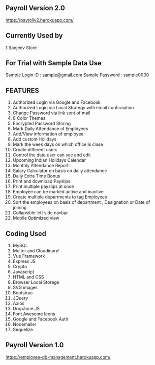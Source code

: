 ## Payroll Version 2.0
https://payrollv2.herokuapp.com/

## Currently Used by
1.Sanjeev Store

## For Trial with Sample Data Use
Sample Login ID : sample@gmail.com 
Sample Password : sample0000


## FEATURES
1.	Authorized Login via Google and Facebook
2.	Authorized Login via Local Strategy with email confirmation
3.	Change Password via link sent of mail
4.	8 Color Themes
5.	Encrypted Password Storing
6.	Mark Daily Attendance of Employees
7.	Add/View information of employee
8.	Add custom Holidays 
9.	Mark the week days on which office is close
10.	Create different users 
11.	Control the data user can see and edit 
12.	Upcoming Indian Holidays Calendar
13.	Monthly Attendance Report
14.	Salary Calculator on basis on daily attendance 
15.	Daily Extra Time Bonus 
16.	Print and download Payslips
17.	Print multiple payslips at once
18.	Employee can be marked active and inactive
19.	Create multiple departments to tag Employees
20.	Sort the employees on basis of department , Designation or Date of joining
21.	Collapsible left side navbar
22.	Mobile Optimized view

## Coding Used
1. MySQL
2. Multer and Cloudinary!
3. Vue Framework
4. Express JS 
5. Crypto
6. Javascript
7. HTML and CSS
8. Browser Local Storage
9. SVG images
10. Bootstrao
11. JQuery
12. Axios
13. DropZone JS
14. Font Awesome Icons
15. Google and Facebook Auth
16. Nodemailer
17. Sequelize

## Payroll Version 1.0
https://employee-db-management.herokuapp.com/
